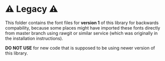 # ⚠️ Legacy ⚠️  

This folder contains the font files for **version 1** of this library
for backwards compability, because some places might have imported
these fonts directly from master branch using rawgit or similar service (which was originally in the installation instructions).

**DO NOT USE** for new code that is supposed to be using newer version of this library.
